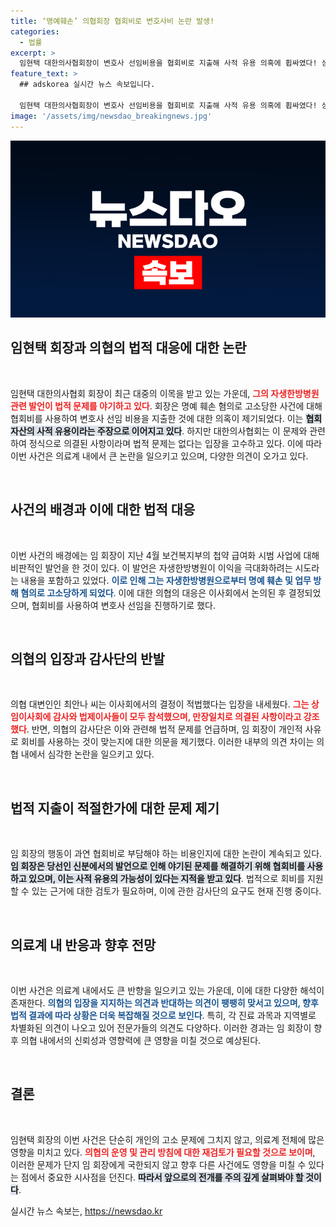 ```yaml
---
title: ‘명예훼손’ 의협회장 협회비로 변호사비 논란 발생!
categories:
  - 법률
excerpt: >
  임현택 대한의사협회장이 변호사 선임비용을 협회비로 지출해 사적 유용 의혹에 휩싸였다! 상임이사회는 의결 정당성을 주장하지만, 감사단은 법적 문제 검토에 나섰다. 과연 진실은 무엇일까? 클릭해 자세히 알아보세요!
feature_text: >
  ## adskorea 실시간 뉴스 속보입니다.

  임현택 대한의사협회장이 변호사 선임비용을 협회비로 지출해 사적 유용 의혹에 휩싸였다! 상임이사회는 의결 정당성을 주장하지만, 감사단은 법적 문제 검토에 나섰다. 과연 진실은 무엇일까? 클릭해 자세히 알아보세요!
image: '/assets/img/newsdao_breakingnews.jpg'
---
```


<p><img src="/assets/img/newsdao_breakingnews.jpg" alt="adskorea 속보" /></p>

<h2 data-ke-size="size26">임현택 회장과 의협의 법적 대응에 대한 논란</h2>

<p data-ke-size="size16">&nbsp;</p>

<p>임현택 대한의사협회 회장이 최근 대중의 이목을 받고 있는 가운데, <b><span style="color: #ee2323;">그의 자생한방병원 관련 발언이 법적 문제를 야기하고 있다</span></b>. 회장은 명예 훼손 혐의로 고소당한 사건에 대해 협회비를 사용하여 변호사 선임 비용을 지출한 것에 대한 의혹이 제기되었다. 이는 <b><span style="background-color: #21538527;">협회 자산의 사적 유용이라는 주장으로 이어지고 있다</span></b>. 하지만 대한의사협회는 이 문제와 관련하여 정식으로 의결된 사항이라며 법적 문제는 없다는 입장을 고수하고 있다. 이에 따라 이번 사건은 의료계 내에서 큰 논란을 일으키고 있으며, 다양한 의견이 오가고 있다.</p>

<p data-ke-size="size16">&nbsp;</p>

<h2 data-ke-size="size26">사건의 배경과 이에 대한 법적 대응</h2>

<p data-ke-size="size16">&nbsp;</p>

<p>이번 사건의 배경에는 임 회장이 지난 4월 보건복지부의 첩약 급여화 시범 사업에 대해 비판적인 발언을 한 것이 있다. 이 발언은 자생한방병원이 이익을 극대화하려는 시도라는 내용을 포함하고 있었다. <b><span style="color: #1a5490;">이로 인해 그는 자생한방병원으로부터 명예 훼손 및 업무 방해 혐의로 고소당하게 되었다</span></b>. 이에 대한 의협의 대응은 이사회에서 논의된 후 결정되었으며, 협회비를 사용하여 변호사 선임을 진행하기로 했다. </p>

<p data-ke-size="size16">&nbsp;</p>

<h2 data-ke-size="size26">의협의 입장과 감사단의 반발</h2>

<p data-ke-size="size16">&nbsp;</p>

<p>의협 대변인인 최안나 씨는 이사회에서의 결정이 적법했다는 입장을 내세웠다. <b><span style="color: #ee2323;">그는 상임이사회에 감사와 법제이사들이 모두 참석했으며, 만장일치로 의결된 사항이라고 강조했다</span></b>. 반면, 의협의 감사단은 이와 관련해 법적 문제를 언급하며, 임 회장이 개인적 사유로 회비를 사용하는 것이 맞는지에 대한 의문을 제기했다. 이러한 내부의 의견 차이는 의협 내에서 심각한 논란을 일으키고 있다.</p>

<p data-ke-size="size16">&nbsp;</p>

<h2 data-ke-size="size26">법적 지출이 적절한가에 대한 문제 제기</h2>

<p data-ke-size="size16">&nbsp;</p>

<p>임 회장의 행동이 과연 협회비로 부담해야 하는 비용인지에 대한 논란이 계속되고 있다. <b><span style="background-color: #21538527;">임 회장은 당선인 신분에서의 발언으로 인해 야기된 문제를 해결하기 위해 협회비를 사용하고 있으며, 이는 사적 유용의 가능성이 있다는 지적을 받고 있다</span></b>. 법적으로 회비를 지원할 수 있는 근거에 대한 검토가 필요하며, 이에 관한 감사단의 요구도 현재 진행 중이다.</p>

<p data-ke-size="size16">&nbsp;</p>

<h2 data-ke-size="size26">의료계 내 반응과 향후 전망</h2>

<p data-ke-size="size16">&nbsp;</p>

<p>이번 사건은 의료계 내에서도 큰 반향을 일으키고 있는 가운데, 이에 대한 다양한 해석이 존재한다. <b><span style="color: #1a5490;">의협의 입장을 지지하는 의견과 반대하는 의견이 팽팽히 맞서고 있으며, 향후 법적 결과에 따라 상황은 더욱 복잡해질 것으로 보인다</span></b>. 특히, 각 진료 과목과 지역별로 차별화된 의견이 나오고 있어 전문가들의 의견도 다양하다. 이러한 경과는 임 회장이 향후 의협 내에서의 신뢰성과 영향력에 큰 영향을 미칠 것으로 예상된다.</p>

<p data-ke-size="size16">&nbsp;</p>

<h2 data-ke-size="size26">결론</h2>

<p data-ke-size="size16">&nbsp;</p>

<p>임현택 회장의 이번 사건은 단순히 개인의 고소 문제에 그치지 않고, 의료계 전체에 많은 영향을 미치고 있다. <b><span style="color: #ee2323;">의협의 운영 및 관리 방침에 대한 재검토가 필요할 것으로 보이며</span></b>, 이러한 문제가 단지 임 회장에게 국한되지 않고 향후 다른 사건에도 영향을 미칠 수 있다는 점에서 중요한 시사점을 던진다. <b><span style="background-color: #21538527;">따라서 앞으로의 전개를 주의 깊게 살펴봐야 할 것이다</span></b>.</p>
실시간 뉴스 속보는, <a href="https://newsdao.kr" rel="dofollow">https://newsdao.kr</a>


